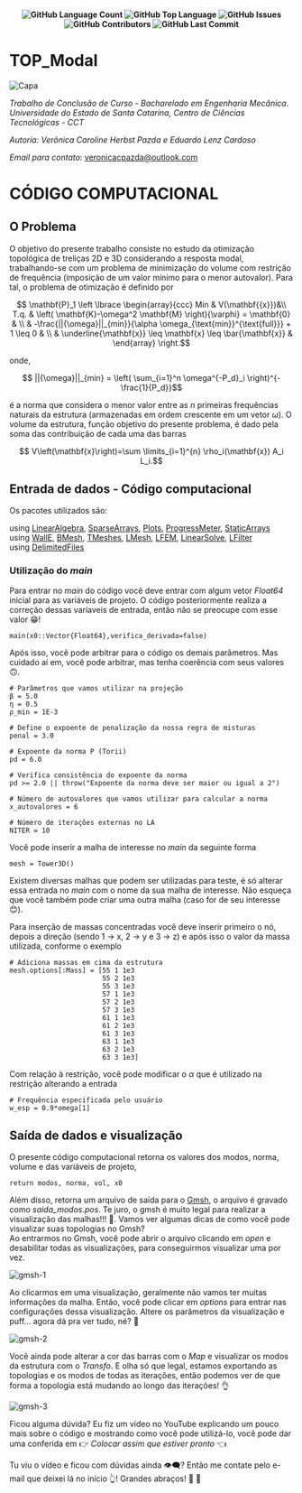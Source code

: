 <h4 align="center"> <img alt="GitHub Language Count" src="https://img.shields.io/github/languages/count/carolpazda/TOP_Modal" /> <img alt="GitHub Top Language" src="https://img.shields.io/github/languages/top/carolpazda/TOP_Modal" />  <img alt="GitHub Issues" src="https://img.shields.io/github/issues/carolpazda/TOP_Modal" /> <img alt="GitHub Contributors" src="https://img.shields.io/github/contributors/carolpazda/TOP_Modal" /> <img alt="GitHub Last Commit" src="https://img.shields.io/github/last-commit/carolpazda/TOP_Modal" /> </h4>

# TOP_Modal

![Capa](https://github.com/carolpazda/TOP_Modal/assets/107930972/b1e196a8-e4e5-4d47-882b-45551257e5bc)

_Trabalho de Conclusão de Curso - Bacharelado em Engenharia Mecânica_.
_Universidade do Estado de Santa Catarina, Centro de Ciências Tecnológicas - CCT_

_Autoria: Verônica Caroline Herbst Pazda e Eduardo Lenz Cardoso_

_Email para contato_: veronicacpazda@outlook.com

# CÓDIGO COMPUTACIONAL

## O Problema
O objetivo do presente trabalho consiste no estudo da otimização topológica de treliças 2D e 3D considerando a resposta modal, trabalhando-se com um problema de minimização do volume com restrição de frequência (imposição de um valor mínimo para o menor autovalor). Para tal, o problema de otimização é definido por

```math
       \mathbf{P}_1 \left \lbrace \begin{array}{ccc}
       Min  &  V(\mathbf{{x}})&\\
        T.q. &  \left( \mathbf{K}-\omega^2 \mathbf{M} \right){\varphi} = \mathbf{0} & \\
        & -\frac{||{\omega}||_{min}}{\alpha \omega_{\text{min}}^{\text{full}}} + 1 \leq 0 & \\
        & \underline{\mathbf{x}} \leq \mathbf{x} \leq \bar{\mathbf{x}} & 
    \end{array} \right.
```
onde,
```math
  ||{\omega}||_{min} = \left( \sum_{i=1}^n \omega^{-P_d}_i  \right)^{-\frac{1}{P_d}}
```
é a norma que considera o menor valor entre as $n$ primeiras frequências naturais da estrutura (armazenadas em ordem crescente em um vetor $\omega$). O volume da estrutura, função objetivo do presente problema, é dado pela soma das contribuição de cada uma das barras

```math
       V\left(\mathbf{x}\right)=\sum \limits_{i=1}^{n} \rho_i(\mathbf{x}) A_i L_i.
```

## Entrada de dados - Código computacional
Os pacotes utilizados são:

using [LinearAlgebra](https://docs.julialang.org/en/v1/stdlib/LinearAlgebra/), [SparseArrays](https://docs.julialang.org/en/v1/stdlib/SparseArrays/), [Plots](https://docs.juliaplots.org/stable/), [ProgressMeter](https://docs.juliahub.com/ProgressMeter/3V8n6/1.3.1/), [StaticArrays](https://github.com/JuliaArrays/StaticArrays.jl) <br/>
using [WallE](https://github.com/CodeLenz/WallE.jl), [BMesh](https://github.com/CodeLenz/BMesh.jl), [TMeshes](https://github.com/CodeLenz/TMeshes.jl), [LMesh](https://github.com/CodeLenz/LMesh.jl), [LFEM](https://github.com/CodeLenz/LFEM.jl), [LinearSolve](https://github.com/SciML/LinearSolve.jl), [LFilter](https://github.com/CodeLenz/LFilter.jl)<br/>
using [DelimitedFiles](https://docs.julialang.org/en/v1/stdlib/DelimitedFiles/)

### Utilização do _main_
Para entrar no _main_ do código você deve entrar com algum vetor _Float64_ inicial para as variáveis de projeto. O código posteriormente realiza a correção dessas varíaveis de entrada, então não se preocupe com esse valor :grin:!

```
main(x0::Vector{Float64},verifica_derivada=false)
```

Após isso, você pode arbitrar para o código os demais parâmetros. Mas cuidado aí em, você pode arbitrar, mas tenha coerência com seus valores :upside_down_face:.

```
# Parâmetros que vamos utilizar na projeção
β = 5.0
η = 0.5
ρ_min = 1E-3

# Define o expoente de penalização da nossa regra de misturas
penal = 3.0

# Expoente da norma P (Torii)
pd = 6.0
    
# Verifica consistência do expoente da norma
pd >= 2.0 || throw("Expoente da norma deve ser maior ou igual a 2")
           
# Número de autovalores que vamos utilizar para calcular a norma
x_autovalores = 6

# Número de iterações externas no LA
NITER = 10
```

Você pode inserir a malha de interesse no _main_ da seguinte forma

```
mesh = Tower3D()
```
Existem diversas malhas que podem ser utilizadas para teste, é só alterar essa entrada no _main_ com o nome da sua malha de interesse. Não esqueça que você também pode criar uma outra malha (caso for de seu interesse :blush:).<br/>

Para inserção de massas concentradas você deve inserir primeiro o nó, depois a direção (sendo 1 -> x, 2 -> y e 3 -> z) e após isso o valor da massa utilizada, conforme o exemplo

```
# Adiciona massas em cima da estrutura
mesh.options[:Mass] = [55 1 1e3
                       55 2 1e3
                       55 3 1e3
                       57 1 1e3
                       57 2 1e3
                       57 3 1e3
                       61 1 1e3
                       61 2 1e3
                       61 3 1e3
                       63 1 1e3
                       63 2 1e3
                       63 3 1e3]
```
Com relação à restrição, você pode modificar o $\alpha$ que é utilizado na restrição alterando a entrada
```
# Frequência especificada pelo usuário
w_esp = 0.9*omega[1]
```

## Saída de dados e visualização
O presente código computacional retorna os valores dos modos, norma, volume e das variáveis de projeto,
```
return modos, norma, vol, x0
```
Além disso, retorna um arquivo de saída para o [Gmsh](https://gmsh.info/), o arquivo é gravado como _saida_modos.pos_. Te juro, o gmsh é muito legal para realizar a visualização das malhas!!! :speak_no_evil:. Vamos ver algumas dicas de como você pode visualizar suas topologias no Gmsh?<br/>
Ao entrarmos no Gmsh, você pode abrir o arquivo clicando em _open_ e desabilitar todas as visualizações, para conseguirmos visualizar uma por vez. 

![gmsh-1](https://github.com/carolpazda/TOP_Modal/assets/107930972/e47a6659-0034-4b2f-bddf-b0348cf7d056)

Ao clicarmos em uma visualização, geralmente não vamos ter muitas informações da malha. Então, você pode clicar em _options_ para entrar nas configurações dessa visualização. Altere os parâmetros da visualização e puff... agora dá pra ver tudo, né? :eyes:

![gmsh-2](https://github.com/carolpazda/TOP_Modal/assets/107930972/0fd252e8-fc83-4076-8615-d148bb1abe7a)

Você ainda pode alterar a cor das barras com o _Map_ e visualizar os modos da estrutura com o _Transfo_. E olha só que legal, estamos exportando as topologias e os modos de todas as iterações, então podemos ver de que forma a topologia está mudando ao longo das iterações! :ok_hand:

![gmsh-3](https://github.com/carolpazda/TOP_Modal/assets/107930972/2c83600d-4f00-4462-8af6-eec4dfa92aa5)


Ficou alguma dúvida? Eu fiz um vídeo no YouTube explicando um pouco mais sobre o código e mostrando como você pode utilizá-lo, você pode dar uma conferida em :point_right: *Colocar assim que estiver pronto* :point_left: <br/>

Tu viu o vídeo e ficou com dúvidas ainda :eye_speech_bubble:? Então me contate pelo e-mail que deixei lá no início :point_up_2:! Grandes abraços! :wave: :wave:

